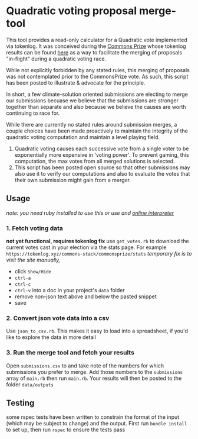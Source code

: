 # Quadratic voting proposal merge-tool

This tool provides a read-only calculator for a Quadratic vote implemented via tokenlog. It was conceived during the [Commons Prize](https://medium.com/commonsstack/announcing-the-commons-prize-d3df343c37a9) whose tokenlog results can be found [here](https://tokenlog.xyz/commons-stack/commonsprize) as a way to facilitate the merging of proposals "in-flight" during a quadratic voting race.

While not explicitly forbidden by any stated rules, this merging of proposals was not contemplated prior to the CommonsPrize vote.  As such, this script has been posted to illustrate & advocate for the principle.

In short, a few climate-solution oriented submissions are electing to merge our submissions becuase we believe that the submissions are stronger together than separate and also because we believe the causes are worth continuing to race for.

While there are currently no stated rules around submission merges, a couple choices have been made proactively to maintain the integrity of the quadratic voting computation and maintain a level playing field.

1. Quadratic voting causes each successive vote from a single voter to be exponentially more expensive in 'voting power'.  To prevent gaming, this computation, the max votes from all merged solutions is selected.
2. This script has been posted open source so that other submissions may also use it to verify our computations and also to evaluate the votes that their own submission might gain from a merger.


## Usage
*note: you need ruby installed to use this or use and [online interpreter](https://replit.com/languages/ruby)*

### 1. Fetch voting data
**not yet functional, requires tokenlog fix** use `get_votes.rb` to download the current votes cast in your election via the stats page.  For example
`https://tokenlog.xyz/commons-stack/commonsprize/stats`
*temporary fix is to visit the site manually,* 
- click `Show/Hide`
- `ctrl-a`
- `ctrl-c`
- `ctrl-v` into a doc in your project's `data` folder
- remove non-json text above and below the pasted snippet
- save

### 2. Convert json vote data into a csv
Use `json_to_csv.rb`. This makes it easy to load into a spreadsheet, if you'd like to explore the data in more detail 

### 3. Run the merge tool and fetch your results
Open `submissions.csv` to and take note of the numbers for which submissions you prefer to merge.  Add those numbers to the `submissions` array of `main.rb` then run `main.rb`.
Your results will then be posted to the folder `data/outputs`

## Testing
some rspec tests have been written to constrain the format of the input (which may be subject to change) and the output.  First run `bundle install` to set up, then run `rspec` to ensure the tests pass